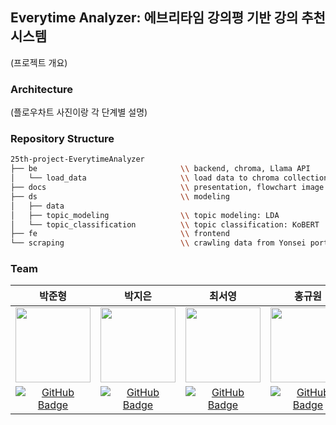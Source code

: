 ## Everytime Analyzer: 에브리타임 강의평 기반 강의 추천 시스템
(프로젝트 개요)

### Architecture
(플로우차트 사진이랑 각 단계별 설명)

### Repository Structure
```bash
25th-project-EverytimeAnalyzer
├── be                                \\ backend, chroma, Llama API
│   └── load_data                     \\ load data to chroma collections
├── docs                              \\ presentation, flowchart image
├── ds                                \\ modeling
│   ├── data
│   ├── topic_modeling                \\ topic modeling: LDA
│   └── topic_classification          \\ topic classification: KoBERT
├── fe                                \\ frontend
└── scraping                          \\ crawling data from Yonsei portal and Everytime
```

### Team
|박준형|박지은|최서영|홍규원|
|:---:|:---:|:---:|:---:|
|<img src="https://avatars.githubusercontent.com/u/147307286?v=4" width="120" height="120">|<img src="https://avatars.githubusercontent.com/u/97666193?v=4" width="120" height="120">|<img src="https://avatars.githubusercontent.com/u/175555303?v=4" width="120" height="120">|<img src="https://avatars.githubusercontent.com/u/155924433?v=4" width="120" height="120">|
|[![GitHub Badge](https://img.shields.io/badge/-GitHub-black?style=flat-square&logo=github&link=https://github.com/jsybf)](https://github.com/jsybf)|[![GitHub Badge](https://img.shields.io/badge/-GitHub-black?style=flat-square&logo=github&link=https://github.com/iamzieun)](https://github.com/iamzieun)|[![GitHub Badge](https://img.shields.io/badge/-GitHub-black?style=flat-square&logo=github&link=https://github.com/choi613504)](https://github.com/choi613504)|[![GitHub Badge](https://img.shields.io/badge/-GitHub-black?style=flat-square&logo=github&link=https://github.com/kkyu0215)](https://github.com/kkyu0215)|